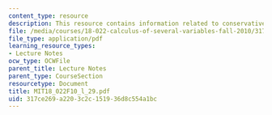```yaml
---
content_type: resource
description: This resource contains information related to conservative vector fields.
file: /media/courses/18-022-calculus-of-several-variables-fall-2010/317ce269a2203c2c151936d8c554a1bc_MIT18_022F10_l_29.pdf
file_type: application/pdf
learning_resource_types:
- Lecture Notes
ocw_type: OCWFile
parent_title: Lecture Notes
parent_type: CourseSection
resourcetype: Document
title: MIT18_022F10_l_29.pdf
uid: 317ce269-a220-3c2c-1519-36d8c554a1bc
---
```

